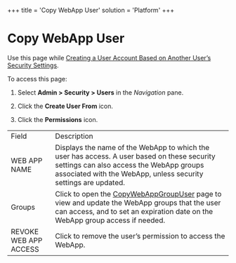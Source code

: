 +++
title = 'Copy WebApp User'
solution = 'Platform'
+++

# Copy WebApp User

<div class="use" data-xmlns="">

Use this page while [Creating a User Account Based on Another User’s
Security
Settings](../Use_Cases/Create_a_User_Account_Based_on_Another_Users_Security_Settings.htm).

</div>

To access this page:

1.  Select **Admin \> Security \> Users** in the *Navigation* pane.

2.  Click the **Create User From** icon.

3.  Click the **Permissions**
icon.

|                       |                                                                                                                                                                                                           |
| --------------------- | --------------------------------------------------------------------------------------------------------------------------------------------------------------------------------------------------------- |
| Field                 | Description                                                                                                                                                                                               |
| WEB APP NAME          | Displays the name of the WebApp to which the user has access. A user based on these security settings can also access the WebApp groups associated with the WebApp, unless security settings are updated. |
| Groups                | Click to open the [CopyWebAppGroupUser](Copy_WebAppGroupUser.htm) page to view and update the WebApp groups that the user can access, and to set an expiration date on the WebApp group access if needed. |
| REVOKE WEB APP ACCESS | Click to remove the user’s permission to access the WebApp.                                                                                                                                               |

